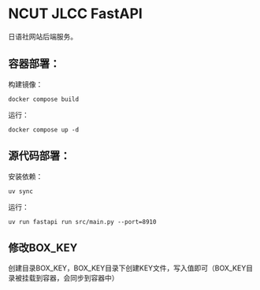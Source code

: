 # NCUT JLCC FastAPI
日语社网站后端服务。

## 容器部署：
构建镜像：
```
docker compose build
```

运行：
```
docker compose up -d
```

## 源代码部署：
安装依赖：
```
uv sync
```

运行：
```
uv run fastapi run src/main.py --port=8910
```

## 修改BOX_KEY
创建目录BOX_KEY，BOX_KEY目录下创建KEY文件，写入值即可（BOX_KEY目录被挂载到容器，会同步到容器中）
